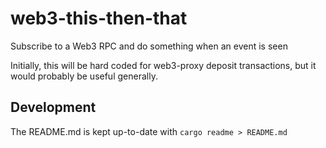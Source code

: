 # web3-this-then-that

Subscribe to a Web3 RPC and do something when an event is seen

Initially, this will be hard coded for web3-proxy deposit transactions,
but it would probably be useful generally.

## Development

The README.md is kept up-to-date with `cargo readme > README.md`
